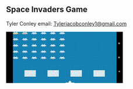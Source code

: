 ## Space Invaders Game
Tyler Conley
email: Tylerjacobconley1@gmail.com

![Alt text](https://github.com/tjacobconley1/SpaceInvaders/blob/main/SpaceInvadersDemo.gif)
